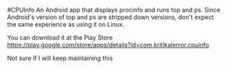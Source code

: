 #CPUInfo
An Android app that displays procinfo and runs top and ps. Since Android's version of top and ps are stripped down versions, don't expect the same experience as using it on Linux.

You can download it at the Play Store https://play.google.com/store/apps/details?id=com.kritikalerror.cpuinfo

Not sure if I will keep maintaining this
